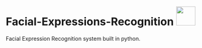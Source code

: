 # Facial-Expressions-Recognition <img src="https://media.giphy.com/media/mGcNjsfWAjY5AEZNw6/giphy.gif" width="50">

Facial Expression Recognition system built in python.
